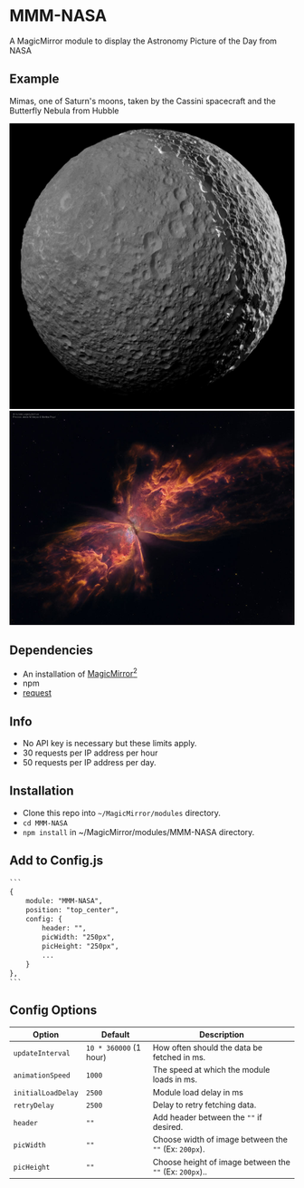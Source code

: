 # MMM-NASA

A MagicMirror module to display the Astronomy Picture of the Day from NASA

## Example
Mimas, one of Saturn's moons, taken by the Cassini spacecraft and the Butterfly Nebula from Hubble

![](github/mimas.jpg) ![](github/butterfly.jpg)

## Dependencies

* An installation of [MagicMirror<sup>2</sup>](https://github.com/MichMich/MagicMirror)
* npm
* [request](https://www.npmjs.com/package/request)

## Info

* No API key is necessary but these limits apply.
* 30 requests per IP address per hour
* 50 requests per IP address per day.

## Installation

* Clone this repo into `~/MagicMirror/modules` directory.
* `cd MMM-NASA`
* `npm install` in ~/MagicMirror/modules/MMM-NASA directory.

## Add to Config.js

    ```
    {
        module: "MMM-NASA",
        position: "top_center",
        config: {
            header: "",
            picWidth: "250px",
            picHeight: "250px",
            ...
        }
    },
    ```

## Config Options

| **Option** | **Default** | **Description** |
| --- | --- | --- |
| `updateInterval` | `10 * 360000` (1 hour) | How often should the data be fetched in ms. |
| `animationSpeed` | `1000` | The speed at which the module loads in ms. |
| `initialLoadDelay` | `2500` | Module load delay in ms |
| `retryDelay` | `2500` |Delay to retry fetching data. |
| `header` | `""` | Add header between the `""` if desired. |
| `picWidth` | `""`|  Choose width of image between the `""` (Ex: `200px`). |
| `picHeight` | `""` | Choose height of image between the `""` (Ex: `200px`).. |

